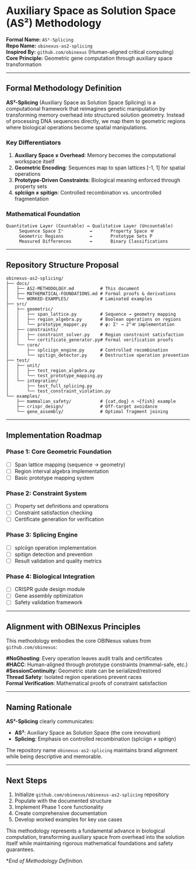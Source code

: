 # **Auxiliary Space as Solution Space (AS²) Methodology**
**Formal Name:** `AS²-Splicing`  
**Repo Name:** `obinexus-as2-splicing`  
**Inspired By:** `github.com/obinexus` (Human-aligned critical computing)  
**Core Principle:** Geometric gene computation through auxiliary space transformation

---

## **Formal Methodology Definition**

**AS²-Splicing** (Auxiliary Space as Solution Space Splicing) is a computational framework that reimagines genetic manipulation by transforming memory overhead into structured solution geometry. Instead of processing DNA sequences directly, we map them to geometric regions where biological operations become spatial manipulations.

### **Key Differentiators**

1.  **Auxiliary Space ≠ Overhead**: Memory becomes the computational workspace itself
2.  **Geometric Encoding**: Sequences map to span lattices [-1, 1] for spatial operations  
3.  **Prototype-Driven Constraints**: Biological meaning enforced through property sets
4.  **splciign ≠ spitign**: Controlled recombination vs. uncontrolled fragmentation

### **Mathematical Foundation**

```
Quantitative Layer (Countable) ↔ Qualitative Layer (Uncountable)
     Sequence Space Σⁿ          ↔       Property Space 𝒰
     Geometric Regions          ↔       Prototype Sets P
     Measured Differences       ↔       Binary Classifications
```

---

## **Repository Structure Proposal**

```
obinexus-as2-splicing/
├── docs/
│   ├── AS2-METHODOLOGY.md          # This document
│   ├── MATHEMATICAL-FOUNDATIONS.md # Formal proofs & derivations
│   └── WORKED-EXAMPLES/            # Laminated examples
├── src/
│   ├── geometric/
│   │   ├── span_lattice.py         # Sequence → geometry mapping
│   │   ├── region_algebra.py       # Boolean operations on regions
│   │   └── prototype_mapper.py     # φ: Σⁿ → 2^𝒰 implementation
│   ├── constraints/
│   │   ├── constraint_solver.py    # Region constraint satisfaction
│   │   └── certificate_generator.py# Formal verification proofs
│   └── core/
│       ├── splciign_engine.py      # Controlled recombination
│       └── spitign_detector.py     # Destructive operation prevention
├── test/
│   ├── unit/
│   │   ├── test_region_algebra.py
│   │   └── test_prototype_mapping.py
│   └── integration/
│       ├── test_full_splicing.py
│       └── test_constraint_violation.py
└── examples/
    ├── mammalian_safety/           # {cat,dog} ∩ ¬{fish} example
    ├── crispr_design/              # Off-target avoidance
    └── gene_assembly/              # Optimal fragment joining
```

---

## **Implementation Roadmap**

### **Phase 1: Core Geometric Foundation**
- [ ] Span lattice mapping (sequence → geometry)
- [ ] Region interval algebra implementation
- [ ] Basic prototype mapping system

### **Phase 2: Constraint System**  
- [ ] Property set definitions and operations
- [ ] Constraint satisfaction checking
- [ ] Certificate generation for verification

### **Phase 3: Splicing Engine**
- [ ] splciign operation implementation
- [ ] spitign detection and prevention
- [ ] Result validation and quality metrics

### **Phase 4: Biological Integration**
- [ ] CRISPR guide design module
- [ ] Gene assembly optimization  
- [ ] Safety validation framework

---

## **Alignment with OBINexus Principles**

This methodology embodies the core OBINexus values from `github.com/obinexus`:

**#NoGhosting**: Every operation leaves audit trails and certificates  
**#HACC**: Human-aligned through prototype constraints (mammal-safe, etc.)  
**#SessionContinuity**: Geometric state can be serialized/restored  
**Thread Safety**: Isolated region operations prevent races  
**Formal Verification**: Mathematical proofs of constraint satisfaction

---

## **Naming Rationale**

**AS²-Splicing** clearly communicates:
- **AS²**: Auxiliary Space as Solution Space (the core innovation)
- **Splicing**: Emphasis on controlled recombination (splciign ≠ spitign)

The repository name `obinexus-as2-splicing` maintains brand alignment while being descriptive and memorable.

---

## **Next Steps**

1.  Initialize `github.com/obinexus/obinexus-as2-splicing` repository
2.  Populate with the documented structure
3.  Implement Phase 1 core functionality
4.  Create comprehensive documentation
5.  Develop worked examples for key use cases

This methodology represents a fundamental advance in biological computation, transforming auxiliary space from overhead into the solution itself while maintaining rigorous mathematical foundations and safety guarantees.

**End of Methodology Definition.*
